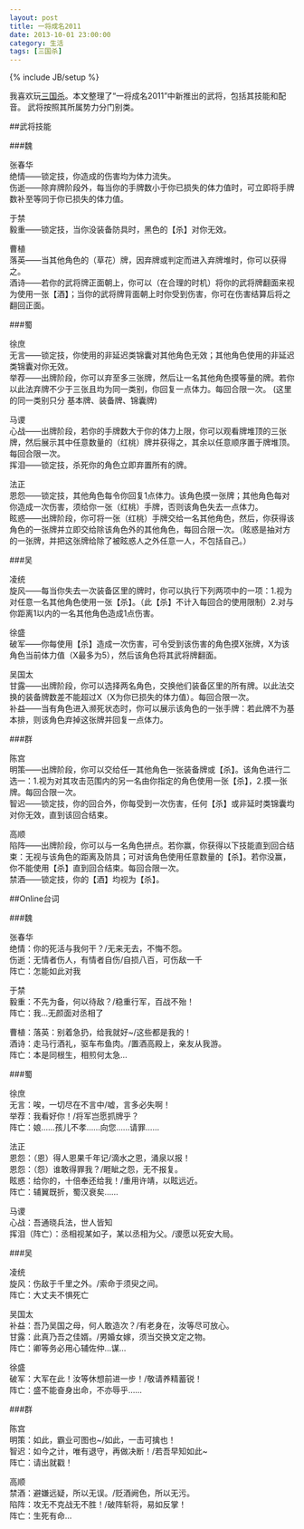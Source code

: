 ```yaml
---
layout: post
title: 一将成名2011
date: 2013-10-01 23:00:00
category: 生活
tags: [三国杀]
---
```

{% include JB/setup %}

我喜欢玩[三国杀](http://www.sanguosha.com)。本文整理了“一将成名2011”中新推出的武将，包括其技能和配音。
武将按照其所属势力分门别类。

<!--more-->

##武将技能

###魏  

张春华  
绝情——锁定技，你造成的伤害均为体力流失。  
伤逝——除弃牌阶段外，每当你的手牌数小于你已损失的体力值时，可立即将手牌数补至等同于你已损失的体力值。  

于禁  
毅重——锁定技，当你没装备防具时，黑色的【杀】对你无效。  

曹植  
落英——当其他角色的（草花）牌，因弃牌或判定而进入弃牌堆时，你可以获得之。  
酒诗——若你的武将牌正面朝上，你可以（在合理的时机）将你的武将牌翻面来视为使用一张【酒】；当你的武将牌背面朝上时你受到伤害，你可在伤害结算后将之翻回正面。  

###蜀

徐庶  
无言——锁定技，你使用的非延迟类锦囊对其他角色无效；其他角色使用的非延迟类锦囊对你无效。  
举荐——出牌阶段，你可以弃至多三张牌，然后让一名其他角色摸等量的牌。若你以此法弃牌不少于三张且均为同一类别，你回复一点体力。每回合限一次。 (这里的同一类别只分 基本牌、装备牌、锦囊牌)  

马谡  
心战——出牌阶段，若你的手牌数大于你的体力上限，你可以观看牌堆顶的三张牌，然后展示其中任意数量的（红桃）牌并获得之，其余以任意顺序置于牌堆顶。每回合限一次。  
挥泪——锁定技，杀死你的角色立即弃置所有的牌。  

法正  
恩怨——锁定技，其他角色每令你回复1点体力。该角色摸一张牌；其他角色每对你造成一次伤害，须给你一张（红桃）手牌，否则该角色失去一点体力。  
眩惑——出牌阶段，你可将一张（红桃）手牌交给一名其他角色，然后，你获得该角色的一张牌并立即交给除该角色外的其他角色，每回合限一次。（眩惑是抽对方的一张牌，并把这张牌给除了被眩惑人之外任意一人，不包括自己。）  

###吴

凌统  
旋风——每当你失去一次装备区里的牌时，你可以执行下列两项中的一项：1.视为对任意一名其他角色使用一张【杀】。（此【杀】不计入每回合的使用限制）2.对与你距离1以内的一名其他角色造成1点伤害。  

徐盛  
破军——你每使用【杀】造成一次伤害，可令受到该伤害的角色摸X张牌，X为该角色当前体力值（X最多为5），然后该角色将其武将牌翻面。  

吴国太  
甘露——出牌阶段，你可以选择两名角色，交换他们装备区里的所有牌。以此法交换的装备牌数差不能超过X（X为你已损失的体力值）。每回合限一次。  
补益——当有角色进入濒死状态时，你可以展示该角色的一张手牌：若此牌不为基本排，则该角色弃掉这张牌并回复一点体力。  

###群

陈宫  
明策——出牌阶段，你可以交给任一其他角色一张装备牌或【杀】。该角色进行二选一：1.视为对其攻击范围内的另一名由你指定的角色使用一张【杀】，2.摸一张牌。每回合限一次。  
智迟——锁定技，你的回合外，你每受到一次伤害，任何【杀】或非延时类锦囊均对你无效，直到该回合结束。  

高顺  
陷阵——出牌阶段，你可以与一名角色拼点。若你赢，你获得以下技能直到回合结束：无视与该角色的距离及防具；可对该角色使用任意数量的【杀】。若你没赢，你不能使用【杀】直到回合结束。每回合限一次。  
禁酒——锁定技，你的【酒】均视为【杀】。  

##Online台词

###魏

张春华  
绝情：你的死活与我何干？/无来无去，不悔不怨。  
伤逝：无情者伤人，有情者自伤/自损八百，可伤敌一千  
阵亡：怎能如此对我  

于禁  
毅重：不先为备，何以待敌？/稳重行军，百战不殆！  
阵亡：我...无颜面对丞相了  

曹植：落英：别着急扔，给我就好~/这些都是我的！  
酒诗：走马行酒礼，驱车布鱼肉。/置酒高殿上，亲友从我游。  
阵亡：本是同根生，相煎何太急…  
  
###蜀

徐庶  
无言：唉，一切尽在不言中/嘘，言多必失啊！  
举荐：我看好你！/将军岂愿抓牌乎？  
阵亡：娘……孩儿不孝……向您……请罪……  

法正  
恩怨：（恩）得人恩果千年记/滴水之恩，涌泉以报！  
恩怨：（怨）谁敢得罪我？/睚眦之怨，无不报复。  
眩惑：给你的，十倍奉还给我！/重用许靖，以眩远近。  
阵亡：辅翼既折，蜀汉衰矣……  

马谡  
心战：吾通晓兵法，世人皆知  
挥泪（阵亡）：丞相视某如子，某以丞相为父。/谡愿以死安大局。  

###吴

凌统  
旋风：伤敌于千里之外。/索命于须臾之间。  
阵亡：大丈夫不惧死亡  

吴国太  
补益：吾乃吴国之母，何人敢造次？/有老身在，汝等尽可放心。  
甘露：此真乃吾之佳婿。/男婚女嫁，须当交换文定之物。  
阵亡：卿等务必用心辅佐仲…谋…  

徐盛  
破军：大军在此！汝等休想前进一步！/敬请养精蓄锐！  
阵亡：盛不能奋身出命，不亦辱乎……  

###群

陈宫  
明策：如此，霸业可图也~/如此，一击可擒也！  
智迟：如今之计，唯有退守，再做决断！/若吾早知如此~  
阵亡：请出就戳！  

高顺  
禁酒：避嫌远疑，所以无误。/贬酒阙色，所以无污。  
陷阵：攻无不克战无不胜！/破阵斩将，易如反掌！  
阵亡：生死有命…  

